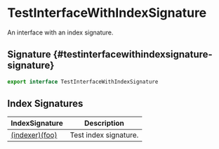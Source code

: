 # TestInterfaceWithIndexSignature

An interface with an index signature.

## Signature {#testinterfacewithindexsignature-signature}

```typescript
export interface TestInterfaceWithIndexSignature 
```

## Index Signatures

|  IndexSignature | Description |
|  --- | --- |
|  [(indexer)(foo)](docs/simple-suite-test/testinterfacewithindexsignature-_indexer_-indexsignature) | Test index signature. |